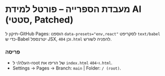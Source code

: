 # מעבדת הספרייה – פורטל למידת AI (סטטי, Patched)

תיקון ל-GitHub Pages: הוספנו `data-presets="env,react"` לסקריפט `text/babel` כדי ש-Babel יטרנספל JSX, וכן `404.html` להפניה לשורש.

### פריסה
- העלה/י ל-root של הריפו את `index.html` ו-`404.html`.
- Settings → Pages → Branch: `main` | Folder: `/ (root)`.
